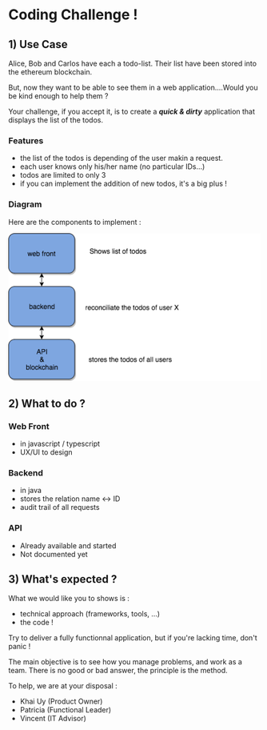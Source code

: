 # Coding Challenge !

## 1) Use Case
Alice, Bob and Carlos have each a todo-list.
Their list have been stored into the ethereum blockchain.

But, now they want to be able to see them in a web application....Would you be kind enough to help them ?

Your challenge, if you accept it, is to create a **_quick & dirty_** application that displays the list of the todos.

### Features
*  the list of the todos is depending of the user makin a request.
*  each user knows only his/her name (no particular IDs...)
*  todos are limited to only 3
*  if you can implement the addition of new todos, it's a big plus !

### Diagram
Here are the components to implement :

![alt text](https://github.com/bp2s/codingchallenge/blob/master/Diagram.png "Diagram")

## 2) What to do ?

### Web Front
* in javascript / typescript
* UX/UI to design

### Backend
* in java
* stores the relation name <-> ID
* audit trail of all requests

### API
* Already available and started
* Not documented yet

## 3) What's expected ?

What we would like you to shows is :
* technical approach (frameworks, tools, ...)
* the code !

Try to deliver a fully functionnal application, but if you're lacking time, don't panic ! 

The main objective is to see how you manage problems, and work as a team. There is no good or bad answer, the principle is the method.

To help, we are at your disposal :
* Khai Uy (Product Owner)
* Patricia (Functional Leader)
* Vincent (IT Advisor) 